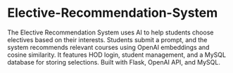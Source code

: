 # Elective-Recommendation-System
The Elective Recommendation System uses AI to help students choose electives based on their interests. Students submit a prompt, and the system recommends relevant courses using OpenAI embeddings and cosine similarity. It features HOD login, student management, and a MySQL database for storing selections. Built with Flask, OpenAI API, and MySQL.
